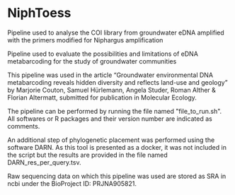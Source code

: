 # NiphToess
Pipeline used to analyse the COI library from groundwater eDNA amplified with the primers modified for Niphargus amplification

Pipeline used to evaluate the possibilities and limitations of eDNA metabarcoding for the study of groundwater communities

This pipeline was used in the article “Groundwater environmental DNA metabarcoding reveals hidden diversity and reflects land-use and geology” by Marjorie Couton, Samuel Hürlemann, Angela Studer, Roman Alther & Florian Altermatt, submitted for publication in Molecular Ecology.

The pipeline can be performed by running the file named "file_to_run.sh". All softwares or R packages and their version number are indicated as comments. 

An additional step of phylogenetic placement was performed using the software DARN. As this tool is presented as a docker, it was not included in the script but the results are provided in the file named DARN_res_per_query.tsv.

Raw sequencing data on which this pipeline was used are stored as SRA in ncbi under the BioProject ID: PRJNA905821.
